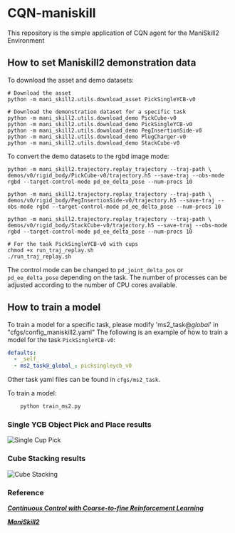 # CQN-maniskill

This repository is the simple application of CQN agent for the ManiSkill2 Environment

## How to set Maniskill2 demonstration data

To download the asset and demo datasets:
    
    # Download the asset
    python -m mani_skill2.utils.download_asset PickSingleYCB-v0

    # Download the demonstration dataset for a specific task
    python -m mani_skill2.utils.download_demo PickCube-v0
    python -m mani_skill2.utils.download_demo PickSingleYCB-v0
    python -m mani_skill2.utils.download_demo PegInsertionSide-v0
    python -m mani_skill2.utils.download_demo PlugCharger-v0
    python -m mani_skill2.utils.download_demo StackCube-v0

To convert the demo datasets to the rgbd image mode:

    python -m mani_skill2.trajectory.replay_trajectory --traj-path \
    demos/v0/rigid_body/PickCube-v0/trajectory.h5 --save-traj --obs-mode rgbd --target-control-mode pd_ee_delta_pose --num-procs 10

    python -m mani_skill2.trajectory.replay_trajectory --traj-path \
    demos/v0/rigid_body/PegInsertionSide-v0/trajectory.h5 --save-traj --obs-mode rgbd --target-control-mode pd_ee_delta_pose --num-procs 10

    python -m mani_skill2.trajectory.replay_trajectory --traj-path \
    demos/v0/rigid_body/StackCube-v0/trajectory.h5 --save-traj --obs-mode rgbd --target-control-mode pd_ee_delta_pose --num-procs 10

    # For the task PickSingleYCB-v0 with cups
    chmod +x run_traj_replay.sh
    ./run_traj_replay.sh

The control mode can be changed to `pd_joint_delta_pos` or `pd_ee_delta_pose` depending on the task. The number of processes can be adjusted according to the number of CPU cores available.

## How to train a model

To train a model for a specific task, please modify 'ms2_task@_global_' in "cfgs/config_maniskill2.yaml"
The following is an example of how to train a model for the task `PickSingleYCB-v0`:

```yaml
defaults:
  - _self_
  - ms2_task@_global_: picksingleycb_v0
```

Other task yaml files can be found in `cfgs/ms2_task`.

To train a model:

```python
    python train_ms2.py
```

### Single YCB Object Pick and Place results

![Single Cup Pick](media/single_cup_pick.gif)

### Cube Stacking results

![Cube Stacking](media/stack_cube.gif)

### Reference

[***Continuous Control with Coarse-to-fine Reinforcement Learning***](https://younggyo.me/cqn/)

[***ManiSkill2***](https://github.com/haosulab/ManiSkill2-task-dev)
